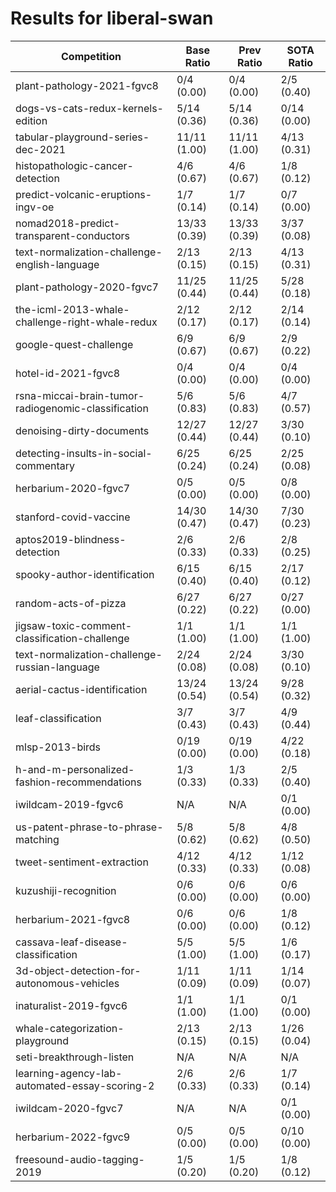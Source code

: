 # Results for liberal-swan

| Competition | Base Ratio | Prev Ratio | SOTA Ratio |
|-------------|------------|------------|------------|
| plant-pathology-2021-fgvc8 | 0/4 (0.00) | 0/4 (0.00) | 2/5 (0.40) |
| dogs-vs-cats-redux-kernels-edition | 5/14 (0.36) | 5/14 (0.36) | 0/14 (0.00) |
| tabular-playground-series-dec-2021 | 11/11 (1.00) | 11/11 (1.00) | 4/13 (0.31) |
| histopathologic-cancer-detection | 4/6 (0.67) | 4/6 (0.67) | 1/8 (0.12) |
| predict-volcanic-eruptions-ingv-oe | 1/7 (0.14) | 1/7 (0.14) | 0/7 (0.00) |
| nomad2018-predict-transparent-conductors | 13/33 (0.39) | 13/33 (0.39) | 3/37 (0.08) |
| text-normalization-challenge-english-language | 2/13 (0.15) | 2/13 (0.15) | 4/13 (0.31) |
| plant-pathology-2020-fgvc7 | 11/25 (0.44) | 11/25 (0.44) | 5/28 (0.18) |
| the-icml-2013-whale-challenge-right-whale-redux | 2/12 (0.17) | 2/12 (0.17) | 2/14 (0.14) |
| google-quest-challenge | 6/9 (0.67) | 6/9 (0.67) | 2/9 (0.22) |
| hotel-id-2021-fgvc8 | 0/4 (0.00) | 0/4 (0.00) | 0/4 (0.00) |
| rsna-miccai-brain-tumor-radiogenomic-classification | 5/6 (0.83) | 5/6 (0.83) | 4/7 (0.57) |
| denoising-dirty-documents | 12/27 (0.44) | 12/27 (0.44) | 3/30 (0.10) |
| detecting-insults-in-social-commentary | 6/25 (0.24) | 6/25 (0.24) | 2/25 (0.08) |
| herbarium-2020-fgvc7 | 0/5 (0.00) | 0/5 (0.00) | 0/8 (0.00) |
| stanford-covid-vaccine | 14/30 (0.47) | 14/30 (0.47) | 7/30 (0.23) |
| aptos2019-blindness-detection | 2/6 (0.33) | 2/6 (0.33) | 2/8 (0.25) |
| spooky-author-identification | 6/15 (0.40) | 6/15 (0.40) | 2/17 (0.12) |
| random-acts-of-pizza | 6/27 (0.22) | 6/27 (0.22) | 0/27 (0.00) |
| jigsaw-toxic-comment-classification-challenge | 1/1 (1.00) | 1/1 (1.00) | 1/1 (1.00) |
| text-normalization-challenge-russian-language | 2/24 (0.08) | 2/24 (0.08) | 3/30 (0.10) |
| aerial-cactus-identification | 13/24 (0.54) | 13/24 (0.54) | 9/28 (0.32) |
| leaf-classification | 3/7 (0.43) | 3/7 (0.43) | 4/9 (0.44) |
| mlsp-2013-birds | 0/19 (0.00) | 0/19 (0.00) | 4/22 (0.18) |
| h-and-m-personalized-fashion-recommendations | 1/3 (0.33) | 1/3 (0.33) | 2/5 (0.40) |
| iwildcam-2019-fgvc6 | N/A | N/A | 0/1 (0.00) |
| us-patent-phrase-to-phrase-matching | 5/8 (0.62) | 5/8 (0.62) | 4/8 (0.50) |
| tweet-sentiment-extraction | 4/12 (0.33) | 4/12 (0.33) | 1/12 (0.08) |
| kuzushiji-recognition | 0/6 (0.00) | 0/6 (0.00) | 0/6 (0.00) |
| herbarium-2021-fgvc8 | 0/6 (0.00) | 0/6 (0.00) | 1/8 (0.12) |
| cassava-leaf-disease-classification | 5/5 (1.00) | 5/5 (1.00) | 1/6 (0.17) |
| 3d-object-detection-for-autonomous-vehicles | 1/11 (0.09) | 1/11 (0.09) | 1/14 (0.07) |
| inaturalist-2019-fgvc6 | 1/1 (1.00) | 1/1 (1.00) | 0/1 (0.00) |
| whale-categorization-playground | 2/13 (0.15) | 2/13 (0.15) | 1/26 (0.04) |
| seti-breakthrough-listen | N/A | N/A | N/A |
| learning-agency-lab-automated-essay-scoring-2 | 2/6 (0.33) | 2/6 (0.33) | 1/7 (0.14) |
| iwildcam-2020-fgvc7 | N/A | N/A | 0/1 (0.00) |
| herbarium-2022-fgvc9 | 0/5 (0.00) | 0/5 (0.00) | 0/10 (0.00) |
| freesound-audio-tagging-2019 | 1/5 (0.20) | 1/5 (0.20) | 1/8 (0.12) |
